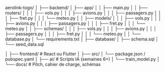 aerolink-togo/
│
├── backend/
│   ├── app/
│   │   ├── main.py
│   │   ├── routers/
│   │   │   ├── vols.py
│   │   │   ├── avions.py
│   │   │   ├── passagers.py
│   │   │   ├── fret.py
│   │   │   └── meteo.py
│   │   ├── models/
│   │   │   ├── vols.py
│   │   │   ├── avions.py
│   │   │   ├── passagers.py
│   │   │   ├── fret.py
│   │   │   └── meteo.py
│   │   ├── schemas/
│   │   │   ├── vols.py
│   │   │   ├── avions.py
│   │   │   ├── passagers.py
│   │   │   ├── fret.py
│   │   │   └── meteo.py
│   │   └── database.py
│   └── requirements.txt
│
├── database/
│   ├── schema.sql
│   └── seed_data.sql

│
├── frontend/               # React ou Flutter
│   ├── src/
│   └── package.json / pubspec.yaml
│
├── ai/                     # Scripts IA (semaines 6+)
│   └── train_model.py
│
└── docs/                   # Pitch, cahier de charge, schémas